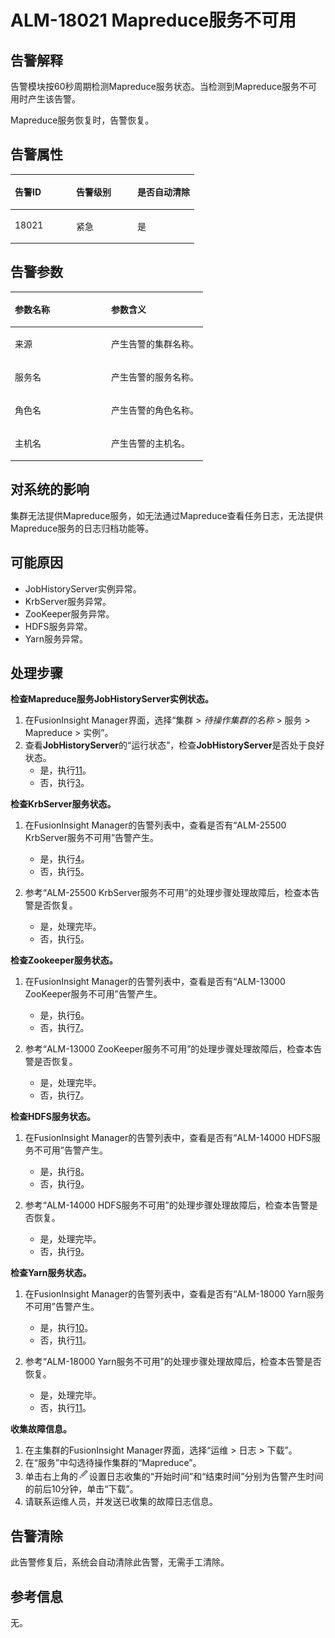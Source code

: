# ALM-18021 Mapreduce服务不可用<a name="ALM-18021"></a>

## 告警解释<a name="section31658481"></a>

告警模块按60秒周期检测Mapreduce服务状态。当检测到Mapreduce服务不可用时产生该告警。

Mapreduce服务恢复时，告警恢复。

## 告警属性<a name="section16490876"></a>

<a name="table57735442"></a>
<table><thead align="left"><tr id="row3620625"><th class="cellrowborder" valign="top" width="33.33333333333333%" id="mcps1.1.4.1.1"><p id="p24835204"><a name="p24835204"></a><a name="p24835204"></a>告警ID</p>
</th>
<th class="cellrowborder" valign="top" width="33.33333333333333%" id="mcps1.1.4.1.2"><p id="p65494516"><a name="p65494516"></a><a name="p65494516"></a>告警级别</p>
</th>
<th class="cellrowborder" valign="top" width="33.33333333333333%" id="mcps1.1.4.1.3"><p id="p3455560"><a name="p3455560"></a><a name="p3455560"></a>是否自动清除</p>
</th>
</tr>
</thead>
<tbody><tr id="row11464937"><td class="cellrowborder" valign="top" width="33.33333333333333%" headers="mcps1.1.4.1.1 "><p id="p56244670"><a name="p56244670"></a><a name="p56244670"></a>18021</p>
</td>
<td class="cellrowborder" valign="top" width="33.33333333333333%" headers="mcps1.1.4.1.2 "><p id="p59524399"><a name="p59524399"></a><a name="p59524399"></a>紧急</p>
</td>
<td class="cellrowborder" valign="top" width="33.33333333333333%" headers="mcps1.1.4.1.3 "><p id="p56747046"><a name="p56747046"></a><a name="p56747046"></a>是</p>
</td>
</tr>
</tbody>
</table>

## 告警参数<a name="section14200159"></a>

<a name="table33107976"></a>
<table><thead align="left"><tr id="row44598351"><th class="cellrowborder" valign="top" width="50%" id="mcps1.1.3.1.1"><p id="p55696680"><a name="p55696680"></a><a name="p55696680"></a>参数名称</p>
</th>
<th class="cellrowborder" valign="top" width="50%" id="mcps1.1.3.1.2"><p id="p15137266"><a name="p15137266"></a><a name="p15137266"></a>参数含义</p>
</th>
</tr>
</thead>
<tbody><tr id="row9934113891815"><td class="cellrowborder" valign="top" width="50%" headers="mcps1.1.3.1.1 "><p id="p13858113752316"><a name="p13858113752316"></a><a name="p13858113752316"></a>来源</p>
</td>
<td class="cellrowborder" valign="top" width="50%" headers="mcps1.1.3.1.2 "><p id="p187931338134115"><a name="p187931338134115"></a><a name="p187931338134115"></a>产生告警的集群名称。</p>
</td>
</tr>
<tr id="row18159061"><td class="cellrowborder" valign="top" width="50%" headers="mcps1.1.3.1.1 "><p id="p39123317"><a name="p39123317"></a><a name="p39123317"></a>服务名</p>
</td>
<td class="cellrowborder" valign="top" width="50%" headers="mcps1.1.3.1.2 "><p id="p23367171"><a name="p23367171"></a><a name="p23367171"></a>产生告警的服务名称。</p>
</td>
</tr>
<tr id="row8977951"><td class="cellrowborder" valign="top" width="50%" headers="mcps1.1.3.1.1 "><p id="p37226997"><a name="p37226997"></a><a name="p37226997"></a>角色名</p>
</td>
<td class="cellrowborder" valign="top" width="50%" headers="mcps1.1.3.1.2 "><p id="p49868946"><a name="p49868946"></a><a name="p49868946"></a>产生告警的角色名称。</p>
</td>
</tr>
<tr id="row46167336"><td class="cellrowborder" valign="top" width="50%" headers="mcps1.1.3.1.1 "><p id="p66118565"><a name="p66118565"></a><a name="p66118565"></a>主机名</p>
</td>
<td class="cellrowborder" valign="top" width="50%" headers="mcps1.1.3.1.2 "><p id="p41593300"><a name="p41593300"></a><a name="p41593300"></a>产生告警的主机名。</p>
</td>
</tr>
</tbody>
</table>

## 对系统的影响<a name="section60692571"></a>

集群无法提供Mapreduce服务，如无法通过Mapreduce查看任务日志，无法提供Mapreduce服务的日志归档功能等。

## 可能原因<a name="section9362234"></a>

-   JobHistoryServer实例异常。
-   KrbServer服务异常。
-   ZooKeeper服务异常。
-   HDFS服务异常。
-   Yarn服务异常。

## 处理步骤<a name="section17151243"></a>

**检查Mapreduce服务JobHistoryServer实例状态。**

1.  在FusionInsight Manager界面，选择“集群 \>  _待操作集群的名称_  \> 服务 \> Mapreduce \> 实例”。
2.  查看**JobHistoryServer**的“运行状态”，检查**JobHistoryServer**是否处于良好状态。
    -   是，执行[11](#li5243240019306)。
    -   否，执行[3](#li3741775112334)。


**检查KrbServer服务状态。**

1.  <a name="li3741775112334"></a>在FusionInsight Manager的告警列表中，查看是否有“ALM-25500 KrbServer服务不可用”告警产生。
    -   是，执行[4](#li55051145112334)。
    -   否，执行[5](#li3940579417196)。

2.  <a name="li55051145112334"></a>参考“ALM-25500 KrbServer服务不可用”的处理步骤处理故障后，检查本告警是否恢复。
    -   是，处理完毕。
    -   否，执行[5](#li3940579417196)。


**检查Zookeeper服务状态。**

1.  <a name="li3940579417196"></a>在FusionInsight Manager的告警列表中，查看是否有“ALM-13000 ZooKeeper服务不可用”告警产生。
    -   是，执行[6](#li6414570217196)。
    -   否，执行[7](#li59686491171917)。

2.  <a name="li6414570217196"></a>参考“ALM-13000 ZooKeeper服务不可用”的处理步骤处理故障后，检查本告警是否恢复。
    -   是，处理完毕。
    -   否，执行[7](#li59686491171917)。


**检查HDFS服务状态。**

1.  <a name="li59686491171917"></a>在FusionInsight Manager的告警列表中，查看是否有“ALM-14000 HDFS服务不可用”告警产生。
    -   是，执行[8](#li38829410171917)。
    -   否，执行[9](#li1247500119306)。

2.  <a name="li38829410171917"></a>参考“ALM-14000 HDFS服务不可用”的处理步骤处理故障后，检查本告警是否恢复。
    -   是，处理完毕。
    -   否，执行[9](#li1247500119306)。


**检查Yarn服务状态。**

1.  <a name="li1247500119306"></a>在FusionInsight Manager的告警列表中，查看是否有“ALM-18000 Yarn服务不可用”告警产生。
    -   是，执行[10](#li4814237019306)。
    -   否，执行[11](#li5243240019306)。

2.  <a name="li4814237019306"></a>参考“ALM-18000 Yarn服务不可用”的处理步骤处理故障后，检查本告警是否恢复。
    -   是，处理完毕。
    -   否，执行[11](#li5243240019306)。


**收集故障信息。**

1.  <a name="li5243240019306"></a>在主集群的FusionInsight Manager界面，选择“运维 \> 日志 \> 下载”。
2.  在“服务”中勾选待操作集群的“Mapreduce”。
3.  单击右上角的![](figures/zh-cn_image_0263895445.png)设置日志收集的“开始时间”和“结束时间”分别为告警产生时间的前后10分钟，单击“下载”。
4.  请联系运维人员，并发送已收集的故障日志信息。

## 告警清除<a name="section169311343318"></a>

此告警修复后，系统会自动清除此告警，无需手工清除。

## 参考信息<a name="section20143465"></a>

无。

